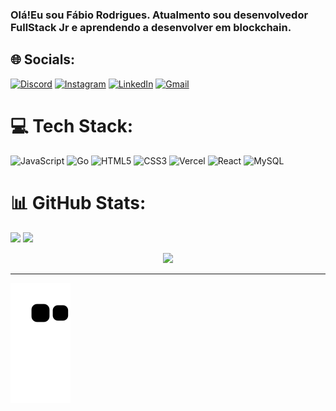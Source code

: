 ### Olá!Eu sou Fábio Rodrigues. Atualmento sou desenvolvedor FullStack Jr e aprendendo a desenvolver em blockchain.


## 🌐 Socials:
[![Discord](https://img.shields.io/badge/Discord-7289DA?style=for-the-badge&logo=discord&logoColor=white)](htttps://discord.gg/fabiorocha) [![Instagram](https://img.shields.io/badge/-Instagram-%23E4405F?style=for-the-badge&logo=instagram&logoColor=white)](https://instagram.com/fabio_frr)  [![LinkedIn](https://img.shields.io/badge/-LinkedIn-%230077B5?style=for-the-badge&logo=linkedin&logoColor=white)](https://linkedin.com/in/rochafrr) [![Gmail](https://img.shields.io/badge/-Gmail-%23333?style=for-the-badge&logo=gmail&logoColor=white)](mailto:rochafrr02@gmail.com)

# 💻 Tech Stack:
![JavaScript](https://img.shields.io/badge/javascript-%23323330.svg?style=for-the-badge&logo=javascript&logoColor=%23F7DF1E) ![Go](https://img.shields.io/badge/go-%2300ADD8.svg?style=for-the-badge&logo=go&logoColor=white) ![HTML5](https://img.shields.io/badge/html5-%23E34F26.svg?style=for-the-badge&logo=html5&logoColor=white) ![CSS3](https://img.shields.io/badge/css3-%231572B6.svg?style=for-the-badge&logo=css3&logoColor=white) ![Vercel](https://img.shields.io/badge/vercel-%23000000.svg?style=for-the-badge&logo=vercel&logoColor=white) ![React](https://img.shields.io/badge/react-%2320232a.svg?style=for-the-badge&logo=react&logoColor=%2361DAFB) ![MySQL](https://img.shields.io/badge/mysql-%2300f.svg?style=for-the-badge&logo=mysql&logoColor=white)
# 📊 GitHub Stats:
![](https://github-readme-stats.vercel.app/api?username=rochafrr&theme=dark&hide_border=false&include_all_commits=true&count_private=true)
![](https://github-readme-streak-stats.herokuapp.com/?user=rochafrr&theme=dark&hide_border=false)<br/>
<div align="center">
  <img height="300px" src="https://github-readme-stats.vercel.app/api/top-langs/?username=rochafrr&layout=compact&langs_count=7&theme=dracula"/>

</div>

---
![Snake animation](https://github.com/rafaballerini/rafaballerini/blob/output/github-contribution-grid-snake.svg)


